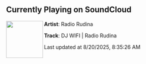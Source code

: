 ## Currently Playing on SoundCloud

[<img align="left" width="100" src="https://i1.sndcdn.com/artworks-L7zaMk5LEB1qFyVB-n7OezA-t500x500.jpg">](https://soundcloud.com/radiorudina/dj-wifi)

**Artist**: Radio Rudina 

**Track**: DJ WIFI | Radio Rudina

Last updated at 8/20/2025, 8:35:26 AM

